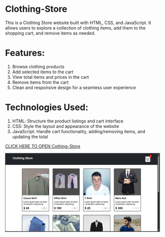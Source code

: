 # Clothing-Store
This is a Clothing Store website built with HTML, CSS, and JavaScript. It allows users to explore a collection of clothing items, add them to the shopping cart, and remove items as needed.

# Features:
1. Browse clothing products
2. Add selected items to the cart
3. View total items and prices in the cart
4. Remove items from the cart
5. Clean and responsive design for a seamless user experience

# Technologies Used:
1. HTML: Structure the product listings and cart interface
2. CSS: Style the layout and appearance of the website
3. JavaScript: Handle cart functionality, adding/removing items, and updating the total

[CLICK HERE TO OPEN Cothing-Store](https://nvnit-sinha.github.io/Clothing-Store/)



 ![Clothing Store Preview](https://github.com/nvnit-sinha/Clothing-Store/blob/main/Assets/clothing%20cart.png)
  
